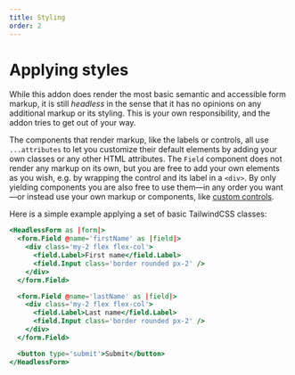 ```yaml
---
title: Styling
order: 2
---
```


# Applying styles

While this addon does render the most basic semantic and accessible form markup, it is still _headless_ in the sense that it has no opinions on any additional markup or its styling. This is your own responsibility, and the addon tries to get out of your way.

The components that render markup, like the labels or controls, all use `...attributes` to let you customize their default elements by adding your own classes or any other HTML attributes. The `Field` component does not render any markup on its own, but you are free to add your own elements as you wish, e.g. by wrapping the control and its label in a `<div>`. By only yielding components you are also free to use them&mdash;in any order you want&mdash;or instead use your own markup or components, like [custom controls](./custom-controls/index.md).

Here is a simple example applying a set of basic TailwindCSS classes:

```hbs preview-template
<HeadlessForm as |form|>
  <form.Field @name='firstName' as |field|>
    <div class='my-2 flex flex-col'>
      <field.Label>First name</field.Label>
      <field.Input class='border rounded px-2' />
    </div>
  </form.Field>

  <form.Field @name='lastName' as |field|>
    <div class='my-2 flex flex-col'>
      <field.Label>Last name</field.Label>
      <field.Input class='border rounded px-2' />
    </div>
  </form.Field>

  <button type='submit'>Submit</button>
</HeadlessForm>
```
